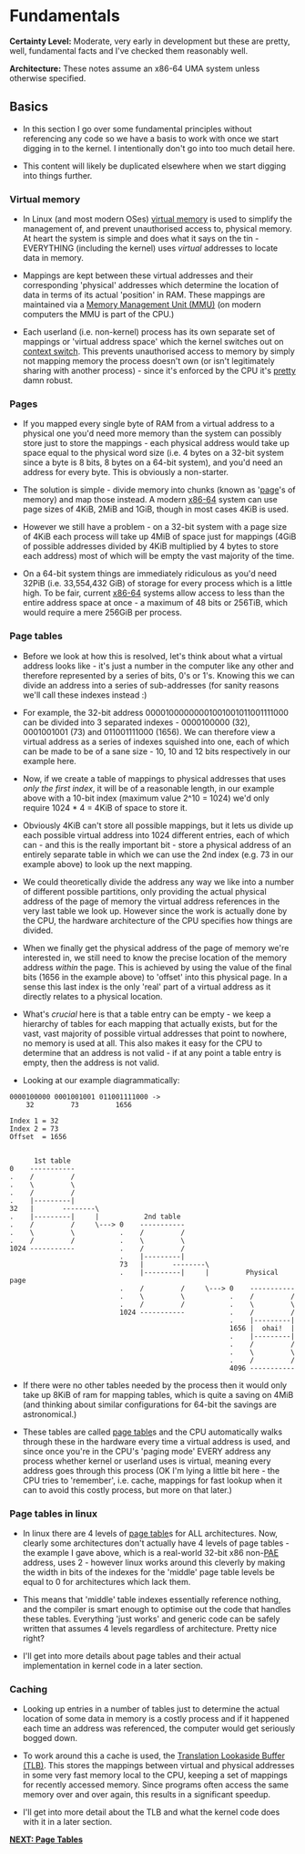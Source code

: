 # Fundamentals

__Certainty Level:__ Moderate, very early in development but these are pretty,
well, fundamental facts and I've checked them reasonably well.

__Architecture:__ These notes assume an x86-64 UMA system unless otherwise
specified.

## Basics

* In this section I go over some fundamental principles without referencing any
  code so we have a basis to work with once we start digging in to the kernel. I
  intentionally don't go into too much detail here.

* This content will likely be duplicated elsewhere when we start digging into
  things further.

### Virtual memory

* In Linux (and most modern OSes) [virtual memory][virtual-memory] is used to
  simplify the management of, and prevent unauthorised access to, physical
  memory. At heart the system is simple and does what it says on the tin -
  EVERYTHING (including the kernel) uses _virtual_ addresses to locate data in
  memory.

* Mappings are kept between these virtual addresses and their corresponding
  'physical' addresses which determine the location of data in terms of its
  actual 'position' in RAM. These mappings are maintained via a
  [Memory Management Unit (MMU)][mmu] (on modern computers the MMU is part of
  the CPU.)

* Each userland (i.e. non-kernel) process has its own separate set of mappings
  or 'virtual address space' which the kernel switches out on
  [context switch][context-switch]. This prevents unauthorised access to memory
  by simply not mapping memory the process doesn't own (or isn't legitimately
  sharing with another process) - since it's enforced by the CPU it's
  [pretty][rowhammer] damn robust.

### Pages

* If you mapped every single byte of RAM from a virtual address to a physical
  one you'd need more memory than the system can possibly store just to store
  the mappings - each physical address would take up space equal to the physical
  word size (i.e. 4 bytes on a 32-bit system since a byte is 8 bits, 8 bytes on
  a 64-bit system), and you'd need an address for every byte. This is obviously
  a non-starter.

* The solution is simple - divide memory into chunks (known as '[page][page]'s
  of memory) and map those instead. A modern [x86-64][x86-64] system can use
  page sizes of 4KiB, 2MiB and 1GiB, though in most cases 4KiB is used.

* However we still have a problem - on a 32-bit system with a page size of 4KiB
  each process will take up 4MiB of space just for mappings (4GiB of possible
  addresses divided by 4KiB multiplied by 4 bytes to store each address) most of
  which will be empty the vast majority of the time.

* On a 64-bit system things are immediately ridiculous as you'd need 32PiB
  (i.e. 33,554,432 GiB) of storage for every process which is a little high. To
  be fair, current [x86-64][x86-64] systems allow access to less than the entire
  address space at once - a maximum of 48 bits or 256TiB, which would require a
  mere 256GiB per process.

### Page tables

* Before we look at how this is resolved, let's think about what a virtual
  address looks like - it's just a number in the computer like any other and
  therefore represented by a series of bits, 0's or 1's. Knowing this we can
  divide an address into a series of sub-addresses (for sanity reasons we'll
  call these indexes instead :)

* For example, the 32-bit address 00001000000001001001011001111000 can be
  divided into 3 separated indexes - 0000100000 (32), 0001001001 (73) and
  011001111000 (1656). We can therefore view a virtual address as a series of
  indexes squished into one, each of which can be made to be of a sane size -
  10, 10 and 12 bits respectively in our example here.

* Now, if we create a table of mappings to physical addresses that uses _only
  the first index_, it will be of a reasonable length, in our example above with
  a 10-bit index (maximum value 2^10 = 1024) we'd only require 1024 * 4 = 4KiB
  of space to store it.

* Obviously 4KiB can't store all possible mappings, but it lets us divide up
  each possible virtual address into 1024 different entries, each of which can
  \- and this is the really important bit \- store a physical address of an
  entirely separate table in which we can use the 2nd index (e.g. 73 in our
  example above) to look up the next mapping.

* We could theoretically divide the address any way we like into a number of
  different possible partitions, only providing the actual physical address of
  the page of memory the virtual address references in the very last table we
  look up. However since the work is actually done by the CPU, the hardware
  architecture of the CPU specifies how things are divided.

* When we finally get the physical address of the page of memory we're
  interested in, we still need to know the precise location of the memory
  address _within_ the page. This is achieved by using the value of the final
  bits (1656 in the example above) to 'offset' into this physical page. In a
  sense this last index is the only 'real' part of a virtual address as it
  directly relates to a physical location.

* What's _crucial_ here is that a table entry can be empty - we keep a hierarchy
  of tables for each mapping that actually exists, but for the vast, vast
  majority of possible virtual addresses that point to nowhere, no memory is
  used at all. This also makes it easy for the CPU to determine that an address
  is not valid - if at any point a table entry is empty, then the address is not
  valid.

* Looking at our example diagrammatically:

```
0000100000 0001001001 011001111000 ->
    32         73         1656

Index 1 = 32
Index 2 = 73
Offset  = 1656


      1st table
0    -----------
.    /         /
.    \         \
.    /         /
.    |---------|
32   |       --------\
.    |---------|     |           2nd table
.    /         /     \---> 0    -----------
.    \         \           .    /         /
.    /         /           .    \         \
1024 -----------           .    /         /
                           .    |---------|
                           73   |       --------\
                           .    |---------|     |         Physical page
                           .    /         /     \---> 0    -----------
                           .    \         \           .    /         /
                           .    /         /           .    \         \
                           1024 -----------           .    /         /
                                                      .    |---------|
                                                      1656 |  ohai!  |
                                                      .    |---------|
                                                      .    /         /
                                                      .    \         \
                                                      .    /         /
                                                      4096 -----------
```

* If there were no other tables needed by the process then it would only take up
  8KiB of ram for mapping tables, which is quite a saving on 4MiB (and thinking
  about similar configurations for 64-bit the savings are astronomical.)

* These tables are called [page table][page-table]s and the CPU automatically
  walks through these in the hardware every time a virtual address is used, and
  since once you're in the CPU's 'paging mode' EVERY address any process whether
  kernel or userland uses is virtual, meaning every address goes through this
  process (OK I'm lying a little bit here - the CPU tries to 'remember',
  i.e. cache, mappings for fast lookup when it can to avoid this costly process,
  but more on that later.)

### Page tables in linux

* In linux there are 4 levels of [page table][page-table]s for ALL
  architectures. Now, clearly some architectures don't actually have 4 levels of
  page tables - the example I gave above, which is a real-world 32-bit x86
  non-[PAE][pae] address, uses 2 - however linux works around this cleverly by
  making the width in bits of the indexes for the 'middle' page table levels be
  equal to 0 for architectures which lack them.

* This means that 'middle' table indexes essentially reference nothing, and the
  compiler is smart enough to optimise out the code that handles these
  tables. Everything 'just works' and generic code can be safely written that
  assumes 4 levels regardless of architecture. Pretty nice right?

* I'll get into more details about page tables and their actual implementation
  in kernel code in a later section.

### Caching

* Looking up entries in a number of tables just to determine the actual location
  of some data in memory is a costly process and if it happened each time an
  address was referenced, the computer would get seriously bogged down.

* To work around this a cache is used, the
  [Translation Lookaside Buffer (TLB)][tlb]. This stores the mappings between
  virtual and physical addresses in some very fast memory local to the CPU,
  keeping a set of mappings for recently accessed memory. Since programs often
  access the same memory over and over again, this results in a significant
  speedup.

* I'll get into more detail about the TLB and what the kernel code does with it
  in a later section.

__[NEXT: Page Tables](page-tables.md)__

[virtual-memory]:https://en.wikipedia.org/wiki/Virtual_memory
[mmu]:https://en.wikipedia.org/wiki/Memory_management_unit
[context-switch]:https://en.wikipedia.org/wiki/Context_switch
[rowhammer]:https://en.wikipedia.org/wiki/Row_hammer
[page]:https://en.wikipedia.org/wiki/Page_(computer_memory)
[x86-64]:https://en.wikipedia.org/wiki/X86-64
[page-table]:https://en.wikipedia.org/wiki/Page_table
[pae]:https://en.wikipedia.org/wiki/Physical_Address_Extension
[tlb]:https://en.wikipedia.org/wiki/Translation_lookaside_buffer
